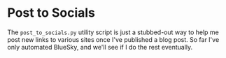 # Post to Socials

The `post_to_socials.py` utility script is just a stubbed-out way to help me post new links to various sites once I've published a blog post. So far I've only automated BlueSky, and we'll see if I do the rest eventually.